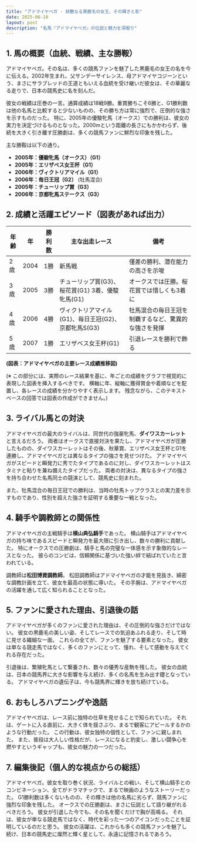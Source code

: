 ```yaml
---
title: "アドマイヤベガ - 妖艶なる黒鹿毛の女王、その輝きと影"
date: 2025-06-10
layout: post
description: "名馬『アドマイヤベガ』の伝説と魅力を深堀り"
---
```


## 1. 馬の概要（血統、戦績、主な勝鞍）

アドマイヤベガ。その名は、多くの競馬ファンを魅了した黒鹿毛の女王の名を今に伝える。2002年生まれ、父サンデーサイレンス、母アドマイヤコジーンという、まさにサラブレッドの王道ともいえる血統を受け継いだ彼女は、その華麗なる走りで、日本の競馬史に名を刻んだ。

彼女の戦績は圧巻の一言。通算成績は18戦9勝。重賞勝ちこそ6勝と、G1勝利数は他の名馬と比較すると少ないものの、その勝ち方は常に強烈で、圧倒的な強さを示すものだった。  特に、2005年の優駿牝馬（オークス）での勝利は、彼女の実力を決定づけるものとなった。2000mという距離の長さにもかかわらず、後続を大きく引き離す圧勝劇は、多くの競馬ファンに鮮烈な印象を残した。

主な勝鞍は以下の通り。

* **2005年：優駿牝馬（オークス）（G1）**
* **2005年：エリザベス女王杯（G1）**
* **2006年：ヴィクトリアマイル（G1）**
* **2006年：毎日王冠（G2）**  (牡馬混合)
* **2005年：チューリップ賞（G3）**
* **2006年：京都牝馬ステークス（G3）**


## 2. 成績と活躍エピソード（図表があれば出力）


| 年齢 | 年 | 勝利数 | 主な出走レース | 備考 |
|---|---|---|---|---|
| 2歳 | 2004 | 1勝 | 新馬戦 | 僅差の勝利、潜在能力の高さを示唆 |
| 3歳 | 2005 | 3勝 | チューリップ賞(G3)、桜花賞(G1) 3着、優駿牝馬(G1) | オークスでは圧勝。桜花賞では惜しくも3着に |
| 4歳 | 2006 | 4勝 | ヴィクトリアマイル(G1)、毎日王冠(G2)、京都牝馬S(G3) | 牡馬混合の毎日王冠を制覇するなど、驚異的な強さを発揮 |
| 5歳 | 2007 | 1勝 | エリザベス女王杯(G1) |  引退レースを勝利で飾る |


**(図表：アドマイヤベガの主要レース成績推移図)**

(※ この部分には、実際のレース結果を基に、年ごとの成績をグラフで視覚的に表現した図表を挿入するべきです。  横軸に年、縦軸に獲得賞金や着順などを配置し、各レースの成績を分かりやすく表示します。  残念ながら、このテキストベースの回答では図表の作成ができません。)


## 3. ライバル馬との対決

アドマイヤベガの最大のライバルは、同世代の強豪牝馬、**ダイワスカーレット** と言えるだろう。  両者はオークスで直接対決を果たし、アドマイヤベガが圧勝したものの、ダイワスカーレットはその後、秋華賞、エリザベス女王杯とG1を連勝し、アドマイヤベガとは異なるタイプの強さを見せつけた。  アドマイヤベガがスピードと瞬発力に秀でたタイプであるのに対し、ダイワスカーレットはスタミナと粘りを兼ね備えたタイプだった。  両者の対決は、異なるタイプの強さを持ち合わせた名馬同士の競演として、競馬史に刻まれた。

また、牡馬混合の毎日王冠での勝利は、当時の牡馬トップクラスとの実力差を示すものであり、性別を超えた強さを証明する重要な一戦となった。


## 4. 騎手や調教師との関係性

アドマイヤベガの主戦騎手は**横山典弘騎手**であった。  横山騎手はアドマイヤベガの持ち味であるスピードと瞬発力を最大限に引き出し、数々の勝利に貢献した。  特にオークスでの圧勝劇は、騎手と馬の完璧な一体感を示す象徴的なレースとなった。  彼らのコンビは、信頼関係に基づいた強い絆で結ばれていたと言われている。

調教師は**松田博資調教師**。  松田調教師はアドマイヤベガの才能を見抜き、綿密な調教計画を立て、彼女を最高の状態に導いた。  その手腕は、アドマイヤベガの活躍を通して広く知られることとなった。


## 5. ファンに愛された理由、引退後の話

アドマイヤベガが多くのファンに愛された理由は、その圧倒的な強さだけではない。  彼女の黒鹿毛の美しい姿、そしてレースでの気迫あふれる走り、そして時に見せる繊細な一面。  これらの全てが、ファンを魅了する要素となった。  彼女は単なる競走馬ではなく、多くのファンにとって、憧れ、そして感動を与えてくれる存在だった。

引退後は、繁殖牝馬として繋養され、数々の優秀な産駒を残した。  彼女の血統は、日本の競馬界に大きな影響を与え続け、多くの名馬を生み出す礎となっている。  アドマイヤベガの遺伝子は、今も競馬界に輝きを放ち続けている。


## 6. おもしろハプニングや逸話

アドマイヤベガは、レース前に独特の仕草を見せることで知られていた。  それは、ゲートに入る直前に、大きく体を揺さぶり、まるで観客にアピールするかのような行動だった。  この行動は、彼女独特の個性として、ファンに親しまれた。  また、普段は大人しい性格だが、レースになると豹変し、激しい闘争心を燃やすというギャップも、彼女の魅力の一つだった。


## 7. 編集後記（個人的な視点からの総括）

アドマイヤベガ。彼女を取り巻く状況、ライバルとの戦い、そして横山騎手とのコンビネーション、全てがドラマチックで、まるで映画のようなストーリーだった。  G1勝利数は多くないものの、その輝きは他の名馬に劣らず、競馬ファンに強烈な印象を残した。  オークスでの圧勝劇は、まさに伝説として語り継がれるべきだろう。  彼女が引退した今でも、その名を聞くだけで胸が高鳴る。  それは、彼女が単なる競走馬ではなく、時代を彩った一つのアイコンだったことを証明しているのだと思う。  彼女の活躍は、これからも多くの競馬ファンを魅了し続け、日本の競馬史に燦然と輝く星として、永遠に記憶されるであろう。
